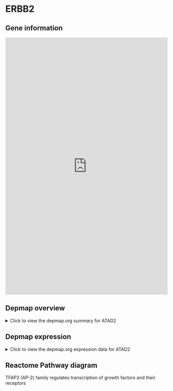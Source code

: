 <h1>ERBB2</h1>

<h2>Gene information</h2>
<iframe src="https://depmap.org/portal/gene/ATAD2?tab=about" style="border:none;width:100%;height:800px"></iframe>

<h2>Depmap overview</h2>
<details>
  <summary>Click to view the depmap.org summary for ATAD2</summary>
  <iframe src="https://depmap.org/portal/gene/ATAD2?tab=overview" style="border:none;width:100%;height:800px"></iframe>
</details>

<h2>Depmap expression</h2>
<details>
  <summary>Click to view the depmap.org expression data for ATAD2</summary>
  <iframe src="https://depmap.org/portal/gene/ATAD2?tab=characterization" style="border:none;width:100%;height:800px"></iframe>
</details>



<h2>Reactome Pathway diagram</h2>
TFAP2 (AP-2) family regulates transcription of growth factors and their receptors
<div id="diagramHolder"></div>

<script>
    //Creating the Reactome Diagram widget
    //Take into account a proxy needs to be set up in your server side pointing to www.reactome.org
    function onReactomeDiagramReady(){  //This function is automatically called when the widget code is ready to be used
        var diagram = Reactome.Diagram.create({
            "placeHolder" : "diagramHolder",
            "width" : 900,
            "height" : 500
        });

        //Initialising it to the "Hemostasis" pathway
        diagram.loadDiagram("R-HSA-8866910");

        //Adding different listeners

        diagram.onDiagramLoaded(function (loaded) {
            console.info("Loaded ", loaded);
            diagram.flagItems("BAD");
	    diagram.flagItems("Q92934");
            if (loaded == "R-HSA-8866910") diagram.selectItem("R-HSA-8866910");
        });

     }
</script>



